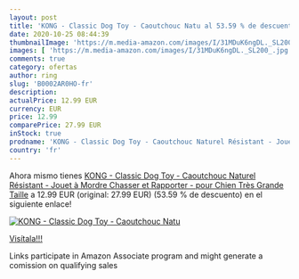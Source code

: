 ```yaml
---
layout: post
title: 'KONG - Classic Dog Toy - Caoutchouc Natu al 53.59 % de descuento'
date: 2020-10-25 08:44:39
thumbnailImage: 'https://m.media-amazon.com/images/I/31MDuK6ngDL._SL200_.jpg'
images: [ 'https://m.media-amazon.com/images/I/31MDuK6ngDL._SL200_.jpg' ]
comments: true
category: ofertas
author: ring
slug: 'B0002AR0HO-fr'
description:
actualPrice: 12.99 EUR
currency: EUR
price: 12.99
comparePrice: 27.99 EUR
inStock: true
prodname: 'KONG - Classic Dog Toy - Caoutchouc Naturel Résistant - Jouet à Mordre  Chasser et Rapporter - pour Chien Très Grande Taille'
country: 'fr'
---
```


Ahora mismo tienes [KONG - Classic Dog Toy - Caoutchouc Naturel Résistant - Jouet à Mordre  Chasser et Rapporter - pour Chien Très Grande Taille](https://www.amazon.fr/dp/B0002AR0HO/?tag=tolees0d-21) a 12.99 EUR (original: 27.99 EUR) (53.59 %  de descuento) en el siguiente enlace!

[![KONG - Classic Dog Toy - Caoutchouc Natu](https://m.media-amazon.com/images/I/31MDuK6ngDL._SL200_.jpg)](https://www.amazon.fr/dp/B0002AR0HO/?tag=tolees0d-21)

[Visítala!!!](https://www.amazon.fr/dp/B0002AR0HO/?tag=tolees0d-21)

Links participate in Amazon Associate program and might generate a comission on qualifying sales
